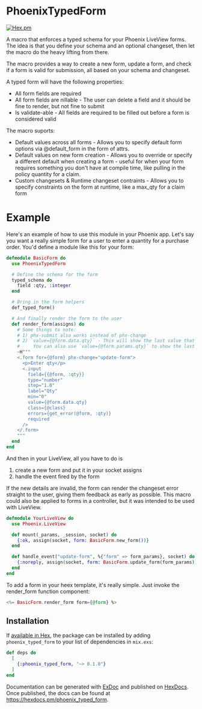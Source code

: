 # PhoenixTypedForm

[![Hex.pm](https://img.shields.io/hexpm/v/phoenix_typed_form.svg)](https://hex.pm/packages/phoenix_typed_form)

A macro that enforces a typed schema for your Phoenix LiveView forms.
The idea is that you define your schema and an optional changeset, then let the macro do the heavy lifting from there.

The macro provides a way to create a new form, update a form, and check if a form is valid for submission, all based on your schema and changeset.

A typed form will have the following properties:
- All form fields are required
- All form fields are nillable - The user can delete a field and it should be fine to render, but not fine to submit
- Is validate-able - All fields are required to be filled out before a form is considered valid

The macro suports:
- Default values across all forms - Allows you to specify default form options via @default_form in the form of attrs.
- Default values on new form creation - Allows you to override or specify a different default when creating a form - useful
  for when your form requires something you don't have at compile time, like pulling in the policy quantity for a claim.
- Custom changesets & Runtime changeset contraints - Allows you to specify constraints on the form at runtime,
  like a max_qty for a claim form

# Example

Here's an example of how to use this module in your Phoenix app. Let's say you want a really simple form for a user to
enter a quantity for a purchase order. You'd define a module like this for your form:

```elixir
defmodule BasicForm do
  use PhoenixTypedForm

  # Define the schema for the form
  typed_schema do
    field :qty, :integer
  end

  # Bring in the form helpers
  def_typed_form()

  # And finally render the form to the user
  def render_form(assigns) do
    # Some things to note:
    # 1) phx-submit also works instead of phx-change
    # 2) `value={@form.data.qty}` - This will show the last value that's been validated by the changeset
    #     You can also use `value={@form.params.qty}` to show the last value that's been submitted instead
    ~H"""
    <.form for={@form} phx-change="update-form">
      <p>Enter qty</p>
      <.input
        field={{@form, :qty}}
        type="number"
        step="1.0"
        label="Qty"
        min="0"
        value={@form.data.qty}
        class={@class}
        errors={get_error(@form, :qty)}
        required
      />
    </.form>
    """
  end
end
```

And then in your LiveView, all you have to do is
1) create a new form and put it in your socket assigns
2) handle the event fired by the form

If the new details are invalid, the form can render the changeset error straight to the user, giving them feedback as early as possible.
This macro could also be applied to forms in a controller, but it was intended to be used with LiveView.

```elixir
defmodule YourLiveView do
  use Phoenix.LiveView

  def mount(_params, _session, socket) do
    {:ok, assign(socket, form: BasicForm.new_form())}
  end

  def handle_event("update-form", %{"form" => form_params}, socket) do
    {:noreply, assign(socket, form: BasicForm.update_form(form_params))}
  end
end
```

To add a form in your heex template, it's really simple. Just invoke the render_form function component:

```elixir
<%= BasicForm.render_form form={@form} %>
```

## Installation

If [available in Hex](https://hex.pm/docs/publish), the package can be installed
by adding `phoenix_typed_form` to your list of dependencies in `mix.exs`:

```elixir
def deps do
  [
    {:phoenix_typed_form, "~> 0.1.0"}
  ]
end
```

Documentation can be generated with [ExDoc](https://github.com/elixir-lang/ex_doc)
and published on [HexDocs](https://hexdocs.pm). Once published, the docs can
be found at <https://hexdocs.pm/phoenix_typed_form>.

